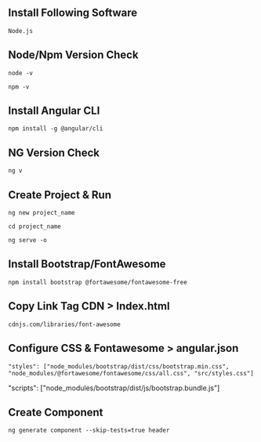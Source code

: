 Install Following Software
--------------------------
``
 Node.js
``

Node/Npm Version Check
----------------------
``
node -v
``

``
npm -v
``

Install Angular CLI
-------------------
``
npm install -g @angular/cli
``

NG Version Check
----------------
``
ng v
``

Create Project & Run
--------------------
``
ng new project_name
``

``
cd project_name
``

``
ng serve -o
``

Install Bootstrap/FontAwesome
-----------------------------
``
npm install bootstrap @fortawesome/fontawesome-free
``

Copy Link Tag CDN > Index.html
------------------------------
``
cdnjs.com/libraries/font-awesome
``

Configure CSS & Fontawesome > angular.json
------------------------------------------
``
"styles": ["node_modules/bootstrap/dist/css/bootstrap.min.css", "node_modules/@fortawesome/fontawesome/css/all.css", "src/styles.css"]
``

"scripts": ["node_modules/bootstrap/dist/js/bootstrap.bundle.js"]

Create Component
----------------
``
ng generate component --skip-tests=true header
``

